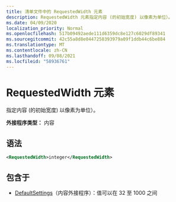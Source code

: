 ```yaml
---
title: 清单文件中的 RequestedWidth 元素
description: RequestedWidth 元素指定内容 (的初始宽度) 以像素为单位）。
ms.date: 04/09/2020
localization_priority: Normal
ms.openlocfilehash: 517b09492aede111d6359dc8e127c6029df89341
ms.sourcegitcommit: 42c55a8d8e0447258393979a09f1ddb44c6be884
ms.translationtype: MT
ms.contentlocale: zh-CN
ms.lasthandoff: 09/08/2021
ms.locfileid: "58936761"
---
```

# <a name="requestedwidth-element"></a>RequestedWidth 元素

指定内容 (的初始宽度) 以像素为单位）。

**外接程序类型：** 内容

## <a name="syntax"></a>语法

```XML
<RequestedWidth>integer</RequestedWidth>
```

## <a name="contained-in"></a>包含于

- [DefaultSettings](defaultsettings.md)（内容外接程序）：值可以在 32 至 1000 之间
